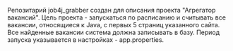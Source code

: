 Репозитарий job4j_grabber создан для описания  проекта "Агрегатор вакансий". Цель проекта - запускаться по расписанию и считывать все вакансии, относящиеся к Java, c первых 5 страниц указанного сайта. Все найденные вакансии система должна записывать в базу.
Период запуска указывается в настройках - app.properties.
